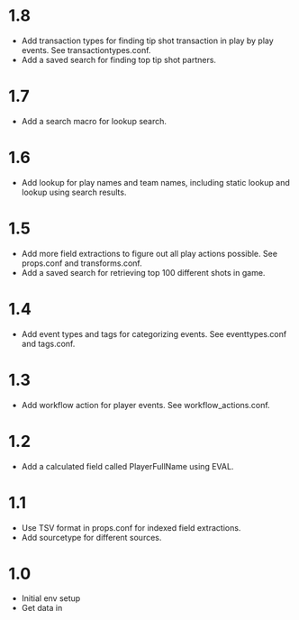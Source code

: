 # 1.8
* Add transaction types for finding tip shot transaction in play by play events. See transactiontypes.conf.
* Add a saved search for finding top tip shot partners.
# 1.7
* Add a search macro for lookup search.
# 1.6
* Add lookup for play names and team names, including static lookup and lookup using search results.
# 1.5
* Add more field extractions to figure out all play actions possible. See props.conf and transforms.conf.
* Add a saved search for retrieving top 100 different shots in game.
# 1.4
* Add event types and tags for categorizing events. See eventtypes.conf and tags.conf.
# 1.3
* Add workflow action for player events. See workflow_actions.conf.
# 1.2
* Add a calculated field called PlayerFullName using EVAL.
# 1.1
* Use TSV format in props.conf for indexed field extractions.
* Add sourcetype for different sources.
# 1.0
* Initial env setup
* Get data in
